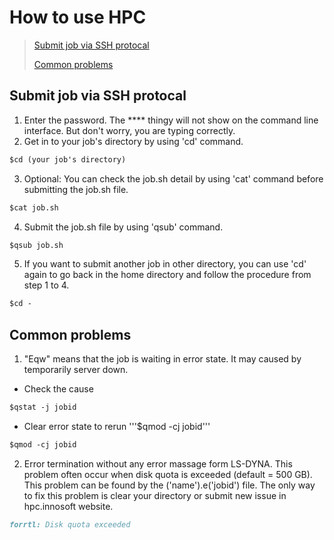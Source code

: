 # How to use HPC
>[Submit job via SSH protocal](#submit-job-via-ssh-protocal)
>
>[Common problems](#common-problems)
## Submit job via SSH protocal

1. Enter the password. The **** thingy will not show on the command line interface. But don't worry, you are typing correctly.
2. Get in to your job's directory by using 'cd' command.
```markdown
$cd (your job's directory)
```
3. Optional: You can check the job.sh detail by using 'cat' command before submitting the job.sh file.
```markdown
$cat job.sh 
```
4. Submit the job.sh file by using 'qsub' command.
```markdown
$qsub job.sh 
```
5. If you want to submit another job in other directory, you can use 'cd' again to go back in the home directory and follow the procedure from step 1 to 4.
```markdown
$cd - 
``` 

## Common problems

1. "Eqw" means that the job is waiting in error state. It may caused by temporarily server down.
  - Check the cause
```markdown
$qstat -j jobid 
```
  - Clear error state to rerun '''$qmod -cj jobid'''
```markdown
$qmod -cj jobid
```
2. Error termination without any error massage form LS-DYNA. This problem often occur when disk quota is exceeded (default = 500 GB). This problem can be found by the ('name').e('jobid') file. The only way to fix this problem is clear your directory or submit new issue in hpc.innosoft website.

```markdown
forrtl: Disk quota exceeded
```
